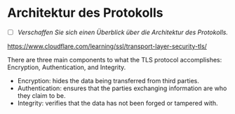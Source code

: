 # Architektur des Protokolls
- [ ] *Verschaffen Sie sich einen Überblick über die Architektur des Protokolls.*

<https://www.cloudflare.com/learning/ssl/transport-layer-security-tls/>

There are three main components to what the TLS protocol accomplishes: Encryption, Authentication, and Integrity.

- Encryption: hides the data being transferred from third parties.
- Authentication: ensures that the parties exchanging information are who they claim to be.
- Integrity: verifies that the data has not been forged or tampered with.
